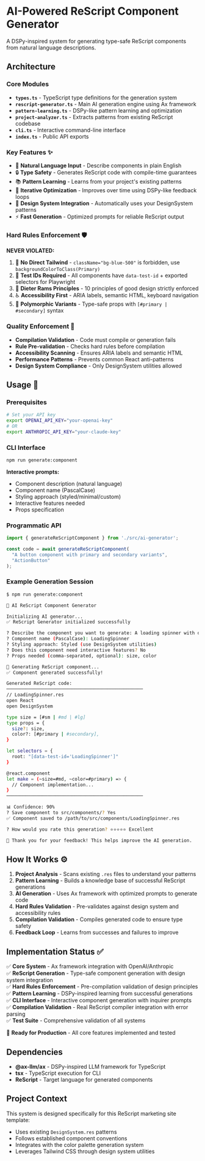 # AI-Powered ReScript Component Generator

A DSPy-inspired system for generating type-safe ReScript components from natural language descriptions.

## Architecture

### Core Modules

- **`types.ts`** - TypeScript type definitions for the generation system
- **`rescript-generator.ts`** - Main AI generation engine using Ax framework
- **`pattern-learning.ts`** - DSPy-like pattern learning and optimization
- **`project-analyzer.ts`** - Extracts patterns from existing ReScript codebase
- **`cli.ts`** - Interactive command-line interface
- **`index.ts`** - Public API exports

### Key Features ✨

- 🤖 **Natural Language Input** - Describe components in plain English
- 🔒 **Type Safety** - Generates ReScript code with compile-time guarantees
- 📚 **Pattern Learning** - Learns from your project's existing patterns
- 🔄 **Iterative Optimization** - Improves over time using DSPy-like feedback loops
- 🎨 **Design System Integration** - Automatically uses your DesignSystem patterns
- ⚡ **Fast Generation** - Optimized prompts for reliable ReScript output

### Hard Rules Enforcement 🛡️

**NEVER VIOLATED:**
1. 🚫 **No Direct Tailwind** - `className="bg-blue-500"` is forbidden, use `backgroundColorToClass(Primary)`
2. 🧪 **Test IDs Required** - All components have `data-test-id` + exported selectors for Playwright
3. 🎨 **Dieter Rams Principles** - 10 principles of good design strictly enforced
4. ♿ **Accessibility First** - ARIA labels, semantic HTML, keyboard navigation
5. 🔧 **Polymorphic Variants** - Type-safe props with `[#primary | #secondary]` syntax

### Quality Enforcement 📐

- **Compilation Validation** - Code must compile or generation fails
- **Rule Pre-validation** - Checks hard rules before compilation
- **Accessibility Scanning** - Ensures ARIA labels and semantic HTML
- **Performance Patterns** - Prevents common React anti-patterns
- **Design System Compliance** - Only DesignSystem utilities allowed

## Usage 🚀

### Prerequisites
```bash
# Set your API key
export OPENAI_API_KEY="your-openai-key"
# OR
export ANTHROPIC_API_KEY="your-claude-key"
```

### CLI Interface
```bash
npm run generate:component
```

**Interactive prompts:**
- Component description (natural language)
- Component name (PascalCase)
- Styling approach (styled/minimal/custom)
- Interactive features needed
- Props specification

### Programmatic API
```typescript
import { generateReScriptComponent } from './src/ai-generator';

const code = await generateReScriptComponent(
  "A button component with primary and secondary variants",
  "ActionButton"
);
```

### Example Generation Session
```bash
$ npm run generate:component

🤖 AI ReScript Component Generator

Initializing AI generator...
✅ ReScript Generator initialized successfully

? Describe the component you want to generate: A loading spinner with different sizes
? Component name (PascalCase): LoadingSpinner  
? Styling approach: Styled (use DesignSystem utilities)
? Does this component need interactive features? No
? Props needed (comma-separated, optional): size, color

🎯 Generating ReScript component...
✅ Component generated successfully!

Generated ReScript code:
──────────────────────────────────────────────────
// LoadingSpinner.res
open React
open DesignSystem

type size = [#sm | #md | #lg]
type props = {
  size?: size,
  color?: [#primary | #secondary],
}

let selectors = {
  root: "[data-test-id='LoadingSpinner']"
}

@react.component
let make = (~size=#md, ~color=#primary) => {
  // Component implementation...
}
──────────────────────────────────────────────────

📊 Confidence: 90%
? Save component to src/components/? Yes
✅ Component saved to /path/to/src/components/LoadingSpinner.res

? How would you rate this generation? ⭐⭐⭐⭐⭐ Excellent

🙏 Thank you for your feedback! This helps improve the AI generation.
```

## How It Works ⚙️

1. **Project Analysis** - Scans existing `.res` files to understand your patterns
2. **Pattern Learning** - Builds a knowledge base of successful ReScript generations  
3. **AI Generation** - Uses Ax framework with optimized prompts to generate code
4. **Hard Rules Validation** - Pre-validates against design system and accessibility rules
5. **Compilation Validation** - Compiles generated code to ensure type safety
6. **Feedback Loop** - Learns from successes and failures to improve

## Implementation Status ✅

✅ **Core System** - Ax framework integration with OpenAI/Anthropic  
✅ **ReScript Generation** - Type-safe component generation with design system integration  
✅ **Hard Rules Enforcement** - Pre-compilation validation of design principles  
✅ **Pattern Learning** - DSPy-inspired learning from successful generations  
✅ **CLI Interface** - Interactive component generation with inquirer prompts  
✅ **Compilation Validation** - Real ReScript compiler integration with error parsing  
✅ **Test Suite** - Comprehensive validation of all systems  

🎯 **Ready for Production** - All core features implemented and tested

## Dependencies

- **@ax-llm/ax** - DSPy-inspired LLM framework for TypeScript
- **tsx** - TypeScript execution for CLI
- **ReScript** - Target language for generated components

## Project Context

This system is designed specifically for this ReScript marketing site template:
- Uses existing `DesignSystem.res` patterns
- Follows established component conventions
- Integrates with the color palette generation system
- Leverages Tailwind CSS through design system utilities
